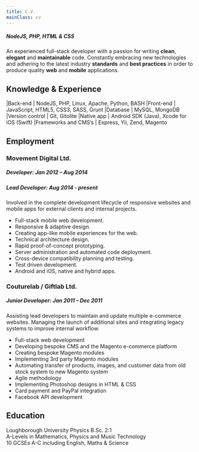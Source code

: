 ```yaml
---
title: C.V.
mainClass: cv
---
```


##### *NodeJS, PHP, HTML & CSS*

An experienced full-stack developer with a passion for writing **clean**, **elegant** and **maintainable** code. Constantly embracing new technologies and adhering to the latest industry **standards** and **best practices** in order to produce quality **web** and **mobile** applications.

## Knowledge & Experience

|Back-end             | NodeJS, PHP, Linux, Apache, Python, BASH
|Front-end            | JavaScript, HTML5, CSS3, SASS, Grunt
|Database             | MySQL, MongoDB
|Version control      | Git, Gitolite
|Native app           | Android SDK (Java), Xcode for iOS (Swift)
|Frameworks and CMS’s | Express, Yii, Zend, Magento

## Employment

### Movement Digital Ltd.

##### *Developer:* Jan 2012 – Aug 2014  

##### *Lead Developer:* Aug 2014 - present

Involved in the complete development lifecycle of responsive websites and mobile apps for external clients and internal projects.

*	Full-stack mobile web development.
*	Responsive & adaptive design.
*	Creating app-like mobile experiences for the web.
*	Technical architecture design.
*	Rapid proof-of-concept prototyping.
*	Server administration and automated code deployment.
*	Cross-device compatibility planning and testing.
*	Test driven development.
*	Android and iOS, native and hybrid apps.

### Couturelab / Giftlab Ltd.

##### *Junior Developer:* Jan 2011 – Dec 2011

Assisting lead developers to maintain and update multiple e-commerce websites. Managing the launch of additional sites and integrating legacy systems to improve internal workflow.

*	Full-stack web development
*	Developing bespoke CMS and the Magento e-commerce platform
*	Creating bespoke Magento modules
*	Implementing 3rd party Magento modules
*	Automating transfer of products, images, and customer data from old stock system to new Magento system
*	Agile methodology
*	Implementing Photoshop designs in HTML & CSS
*	Card payment and PayPal integration
*	Facebook API development

## Education

Loughborough University Physics B.Sc. 2:1  
A-Levels in Mathematics, Physics and Music Technology  
10 GCSEs A-C including English, Maths & Science  
